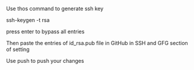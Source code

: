 Use thos command to generate ssh key

ssh-keygen -t rsa

press enter to bypass all entries

Then paste the entries of id_rsa.pub file in GitHub in SSH and GFG section of setting

 Use push to push your changes
